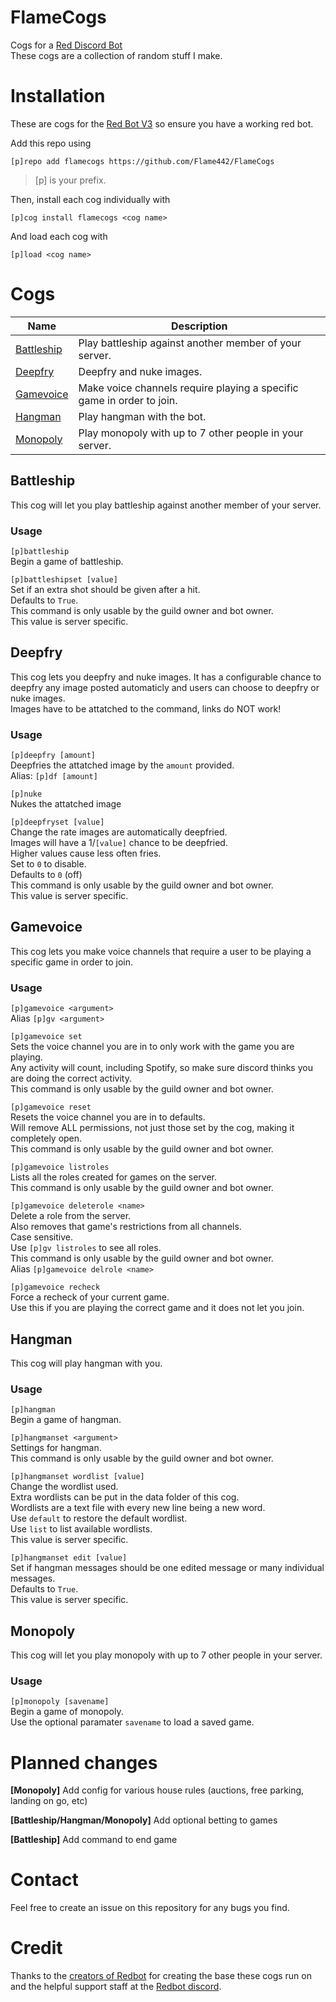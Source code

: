 # FlameCogs

Cogs for a [Red Discord Bot](https://github.com/Cog-Creators/Red-DiscordBot)  
These cogs are a collection of random stuff I make.

# Installation

These are cogs for the [Red Bot V3](https://github.com/Cog-Creators/Red-DiscordBot/tree/V3/develop) so ensure you have a working red bot.

Add this repo using

`[p]repo add flamecogs https://github.com/Flame442/FlameCogs`

>[p] is your prefix.

Then, install each cog individually with

`[p]cog install flamecogs <cog name>`

And load each cog with

`[p]load <cog name>`

# Cogs

Name | Description
--- | ---
[Battleship](../master/README.md#battleship) | Play battleship against another member of your server.
[Deepfry](../master/README.md#deepfry) | Deepfry and nuke images.
[Gamevoice](../master/README.md#gamevoice) | Make voice channels require playing a specific game in order to join.
[Hangman](../master/README.md#hangman) | Play hangman with the bot.
[Monopoly](../master/README.md#monopoly) | Play monopoly with up to 7 other people in your server.

## Battleship

This cog will let you play battleship against another member of your server.

### Usage

`[p]battleship`  
Begin a game of battleship.

`[p]battleshipset [value]`  
Set if an extra shot should be given after a hit.  
Defaults to `True`.  
This command is only usable by the guild owner and bot owner.  
This value is server specific.

## Deepfry

This cog lets you deepfry and nuke images. It has a configurable chance to deepfry any image posted automaticly and users can choose to deepfry or nuke images.  
Images have to be attatched to the command, links do NOT work!

### Usage

`[p]deepfry [amount]`  
Deepfries the attatched image by the `amount` provided.  
Alias: `[p]df [amount]`

`[p]nuke`  
Nukes the attatched image

`[p]deepfryset [value]`  
Change the rate images are automatically deepfried.  
Images will have a 1/`[value]` chance to be deepfried.  
Higher values cause less often fries.  
Set to `0` to disable.  
Defaults to `0` (off)  
This command is only usable by the guild owner and bot owner.  
This value is server specific.

## Gamevoice

This cog lets you make voice channels that require a user to be playing a specific game in order to join.

### Usage

`[p]gamevoice <argument>`  
Alias `[p]gv <argument>`

`[p]gamevoice set`  
Sets the voice channel you are in to only work with the game you are playing.  
Any activity will count, including Spotify, so make sure discord thinks you are doing the correct activity.  
This command is only usable by the guild owner and bot owner.

`[p]gamevoice reset`  
Resets the voice channel you are in to defaults.  
Will remove ALL permissions, not just those set by the cog, making it completely open.  
This command is only usable by the guild owner and bot owner.

`[p]gamevoice listroles`  
Lists all the roles created for games on the server.  
This command is only usable by the guild owner and bot owner.

`[p]gamevoice deleterole <name>`  
Delete a role from the server.  
Also removes that game's restrictions from all channels.  
Case sensitive.  
Use `[p]gv listroles` to see all roles.  
This command is only usable by the guild owner and bot owner.  
Alias `[p]gamevoice delrole <name>`

`[p]gamevoice recheck`  
Force a recheck of your current game.  
Use this if you are playing the correct game and it does not let you join.

## Hangman

This cog will play hangman with you.

### Usage

`[p]hangman`  
Begin a game of hangman.

`[p]hangmanset <argument>`  
Settings for hangman.  
This command is only usable by the guild owner and bot owner.

`[p]hangmanset wordlist [value]`  
Change the wordlist used.  
Extra wordlists can be put in the data folder of this cog.  
Wordlists are a text file with every new line being a new word.  
Use `default` to restore the default wordlist.  
Use `list` to list available wordlists.  
This value is server specific.

`[p]hangmanset edit [value]`  
Set if hangman messages should be one edited message or many individual messages.  
Defaults to `True`.  
This value is server specific.

## Monopoly

This cog will let you play monopoly with up to 7 other people in your server.

### Usage

`[p]monopoly [savename]`  
Begin a game of monopoly.   
Use the optional paramater `savename` to load a saved game.

# Planned changes

**[Monopoly]** Add config for various house rules (auctions, free parking, landing on go, etc)

**[Battleship/Hangman/Monopoly]** Add optional betting to games

**[Battleship]** Add command to end game

# Contact

Feel free to create an issue on this repository for any bugs you find.

# Credit

Thanks to the [creators of Redbot](https://github.com/Cog-Creators/Red-DiscordBot/graphs/contributors) for creating the base these cogs run on and the helpful support staff at the [Redbot discord](https://discord.gg/red).
